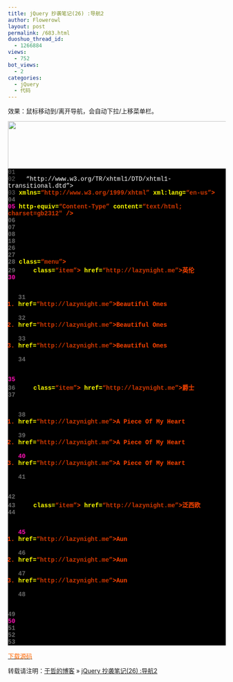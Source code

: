 ```yaml
---
title: jQuery 抄袭笔记(26) :导航2
author: Flowerowl
layout: post
permalink: /683.html
duoshuo_thread_id:
  - 1266884
views:
  - 752
bot_views:
  - 2
categories:
  - jQuery
  - 代码
---
```

  
效果：鼠标移动到/离开导航，会自动下拉/上移菜单栏。

<img class="aligncenter size-full wp-image-684" title="Lazynight | 夜阑" src="http://lazynight.me/wp-content/uploads/2011/10/20111026183409.jpg" alt="" width="619" height="110" />

<div class="source" style="font-family: '[object HTMLOptionElement]', Consolas, 'Lucida Console', 'Courier New'; color: #c0c0c0; background-color: #000000;">
  <span style="color: #696969;">01</span> <span style="color: #ffffff;"><!DOCTYPE html PUBLIC &#8220;-//W3C//DTD XHTML 1.0 Transitional//EN&#8221;</span><br /> <span style="color: #696969;">02</span> <span style="color: #ffffff;">  &#8220;http://www.w3.org/TR/xhtml1/DTD/xhtml1-transitional.dtd&#8221;></span><br /> <span style="color: #696969;">03</span> <span style="color: #ff4400; font-weight: bold;"><html</span> <span style="color: #ffff00;">xmlns=</span><span style="color: #d13800;">&#8220;http://www.w3.org/1999/xhtml&#8221;</span> <span style="color: #ffff00;">xml:lang=</span><span style="color: #d13800;">&#8220;en-us&#8221;</span><span style="color: #ff4400; font-weight: bold;">></span><br /> <span style="color: #696969;">04</span> <span style="color: #ff4400; font-weight: bold;"><head></span><br /> <span style="color: #f810b0;">05</span> <span style="color: #ff4400; font-weight: bold;"><meta</span> <span style="color: #ffff00;">http-equiv=</span><span style="color: #d13800;">&#8220;Content-Type&#8221;</span> <span style="color: #ffff00;">content=</span><span style="color: #d13800;">&#8220;text/html; charset=gb2312&#8243;</span> <span style="color: #ff4400; font-weight: bold;">/></span><br /> <span style="color: #696969;">06</span> <span style="color: #ff4400; font-weight: bold;"><title></span>Hello Lazynight~~<span style="color: #ff4400; font-weight: bold;"></title></span><br /> <span style="color: #696969;">07</span> <span style="color: #ff4400; font-weight: bold;"><script </span><span style="color: #ffff00;">type=</span><span style="color: #d13800;">&#8220;text/javascript&#8221;</span> <span style="color: #ffff00;">src=</span><span style="color: #d13800;">&#8220;jquery-1.1.3.pack.js&#8221;</span><span style="color: #ff4400; font-weight: bold;">></script></span><br /> <span style="color: #696969;">08</span> <span style="color: #ff4400; font-weight: bold;"><script </span><span style="color: #ffff00;">type=</span><span style="color: #d13800;">&#8220;text/javascript&#8221;</span><span style="color: #ff4400; font-weight: bold;">></span><br /> <span style="color: #696969;">09</span> <span style="color: #c0c0c0;">$</span>(<span style="color: #c0c0c0;">document</span><span style="color: #c0c0c0;">).</span><span style="color: #c0c0c0;">ready</span>(<span style="color: #ff4400; font-weight: bold;">function</span><span style="color: #c0c0c0;">(){</span><br /> <span style="color: #f810b0;">10</span>     <span style="color: #c0c0c0;">$</span>(<span style="color: #d13800;">&#8220;li.item >ol&#8221;</span><span style="color: #c0c0c0;">).</span><span style="color: #c0c0c0;">hide</span>();<br /> <span style="color: #696969;">11</span>     <span style="color: #c0c0c0;">$</span>(<span style="color: #d13800;">&#8220;li.item&#8221;</span><span style="color: #c0c0c0;">).</span><span style="color: #c0c0c0;">hover</span>(<span style="color: #ff4400; font-weight: bold;">function</span><span style="color: #c0c0c0;">(){</span><br /> <span style="color: #696969;">12</span>         <span style="color: #c0c0c0;">$</span>(<span style="color: #d13800;">&#8220;ol&#8221;</span><span style="color: #c0c0c0;">,</span><span style="color: #ff4400; font-weight: bold;">this</span><span style="color: #c0c0c0;">).</span><span style="color: #c0c0c0;">slideDown</span>(<span style="color: #d13800;">&#8220;fast&#8221;</span><span style="color: #c0c0c0;">);}</span><br /> <span style="color: #696969;">13</span>         <span style="color: #c0c0c0;">,</span><span style="color: #ff4400; font-weight: bold;">function</span><span style="color: #c0c0c0;">(){</span><br /> <span style="color: #696969;">14</span>             <span style="color: #c0c0c0;">$</span>(<span style="color: #d13800;">&#8220;ol&#8221;</span><span style="color: #c0c0c0;">,</span><span style="color: #ff4400; font-weight: bold;">this</span><span style="color: #c0c0c0;">).</span><span style="color: #c0c0c0;">slideUp</span>(<span style="color: #d13800;">&#8220;fast&#8221;</span>);<br /> <span style="color: #f810b0;">15</span>     <span style="color: #c0c0c0;">});</span><br /> <span style="color: #696969;">16</span> <span style="color: #c0c0c0;">});</span><br /> <span style="color: #696969;">17</span> <span style="color: #ff4400; font-weight: bold;"></script></span><br /> <span style="color: #696969;">18</span> <span style="color: #ff4400; font-weight: bold;"><style></span><br /> <span style="color: #696969;">19</span> <span style="color: #ff4400; font-weight: bold;">body</span>        <span style="color: #c0c0c0;">{</span><span style="color: #ff4400; font-weight: bold;">font-family</span><span style="color: #c0c0c0;">:</span><span style="color: #d13800;">&#8220;微软雅黑&#8221;</span>;<span style="color: #ff4400; font-weight: bold;">font-size</span><span style="color: #c0c0c0;">:</span><span style="color: #c0c0c0;">16px</span><span style="color: #c0c0c0;">;}</span><br /> <span style="color: #f810b0;">20</span> <span style="color: #ff4400; font-weight: bold;">ol</span>            <span style="color: #c0c0c0;">{</span><span style="color: #ff4400; font-weight: bold;">list-style</span><span style="color: #c0c0c0;">:</span><span style="color: #ff4400; font-weight: bold;">none</span>;<span style="color: #ff4400; font-weight: bold;">margin</span><span style="color: #c0c0c0;">:</span><span style="color: #c0c0c0;"></span>;<span style="color: #ff4400; font-weight: bold;">padding</span><span style="color: #c0c0c0;">:</span><span style="color: #c0c0c0;">1px</span><span style="color: #c0c0c0;">;}</span><br /> <span style="color: #696969;">21</span> <span style="color: #ff4400; font-weight: bold;">li</span><span style="color: #c0c0c0;">.item</span>        <span style="color: #c0c0c0;">{</span><span style="color: #ff4400; font-weight: bold;">float</span><span style="color: #c0c0c0;">:</span><span style="color: #ff4400; font-weight: bold;">left</span>;<span style="color: #ff4400; font-weight: bold;">width</span><span style="color: #c0c0c0;">:</span><span style="color: #c0c0c0;">200px</span>;<span style="color: #ff4400; font-weight: bold;">background-color</span><span style="color: #c0c0c0;">:</span><span style="color: #c0c0c0;">#000</span>;<span style="color: #ff4400; font-weight: bold;">margin</span><span style="color: #c0c0c0;">:</span><span style="color: #c0c0c0;">2px</span><span style="color: #c0c0c0;">;}</span><br /> <span style="color: #696969;">22</span> <span style="color: #ff4400; font-weight: bold;">li</span><span style="color: #c0c0c0;">.item</span> <span style="color: #ff4400; font-weight: bold;">a</span>    <span style="color: #c0c0c0;">{</span><span style="color: #ff4400; font-weight: bold;">font-size</span><span style="color: #c0c0c0;">:</span><span style="color: #c0c0c0;">15px</span>;<span style="color: #ff4400; font-weight: bold;">color</span><span style="color: #c0c0c0;">:</span><span style="color: #c0c0c0;">#fff</span>;<span style="color: #ff4400; font-weight: bold;">margin</span><span style="color: #c0c0c0;">:</span><span style="color: #c0c0c0;">3px</span>;<span style="color: #ff4400; font-weight: bold;">padding</span><span style="color: #c0c0c0;">:</span><span style="color: #c0c0c0;">2px</span><span style="color: #c0c0c0;">;}</span><br /> <span style="color: #696969;">23</span> <span style="color: #ff4400; font-weight: bold;">li</span><span style="color: #c0c0c0;">.item</span> <span style="color: #ff4400; font-weight: bold;">ol</span>    <span style="color: #c0c0c0;">{</span><span style="color: #ff4400; font-weight: bold;">background-color</span><span style="color: #c0c0c0;">:</span><span style="color: #c0c0c0;">#fff</span>;<span style="color: #ff4400; font-weight: bold;">margin</span><span style="color: #c0c0c0;">:</span><span style="color: #c0c0c0;">1px</span><span style="color: #c0c0c0;">;}</span><br /> <span style="color: #696969;">24</span> <span style="color: #ff4400; font-weight: bold;">li</span><span style="color: #c0c0c0;">.item</span> <span style="color: #ff4400; font-weight: bold;">ol</span> <span style="color: #ff4400; font-weight: bold;">a</span><span style="color: #c0c0c0;">{</span><span style="color: #ff4400; font-weight: bold;">font-size</span><span style="color: #c0c0c0;">:</span><span style="color: #c0c0c0;">15px</span>;<span style="color: #ff4400; font-weight: bold;">color</span><span style="color: #c0c0c0;">:</span><span style="color: #c0c0c0;">#000</span>;<span style="color: #ff4400; font-weight: bold;">margin</span><span style="color: #c0c0c0;">:</span><span style="color: #c0c0c0;"></span><span style="color: #c0c0c0;">;}</span><br /> <span style="color: #f810b0;">25</span> <span style="color: #ff4400; font-weight: bold;"></style></span><br /> <span style="color: #696969;">26</span> <span style="color: #ff4400; font-weight: bold;"></head></span><br /> <span style="color: #696969;">27</span> <span style="color: #ff4400; font-weight: bold;"><body></span><br /> <span style="color: #696969;">28</span> <span style="color: #ff4400; font-weight: bold;"><ol</span> <span style="color: #ffff00;">class=</span><span style="color: #d13800;">&#8220;menu&#8221;</span><span style="color: #ff4400; font-weight: bold;">></span><br /> <span style="color: #696969;">29</span>     <span style="color: #ff4400; font-weight: bold;"><li</span> <span style="color: #ffff00;">class=</span><span style="color: #d13800;">&#8220;item&#8221;</span><span style="color: #ff4400; font-weight: bold;">><a</span> <span style="color: #ffff00;">href=</span><span style="color: #d13800;">&#8220;http://lazynight.me&#8221;</span><span style="color: #ff4400; font-weight: bold;">></span>英伦<span style="color: #ff4400; font-weight: bold;"></a></span><br /> <span style="color: #f810b0;">30</span>     <span style="color: #ff4400; font-weight: bold;"><ol></span><br /> <span style="color: #696969;">31</span>         <span style="color: #ff4400; font-weight: bold;"><li><a</span> <span style="color: #ffff00;">href=</span><span style="color: #d13800;">&#8220;http://lazynight.me&#8221;</span><span style="color: #ff4400; font-weight: bold;">></span>Beautiful Ones<span style="color: #ff4400; font-weight: bold;"></a></li></span><br /> <span style="color: #696969;">32</span>         <span style="color: #ff4400; font-weight: bold;"><li><a</span> <span style="color: #ffff00;">href=</span><span style="color: #d13800;">&#8220;http://lazynight.me&#8221;</span><span style="color: #ff4400; font-weight: bold;">></span>Beautiful Ones<span style="color: #ff4400; font-weight: bold;"></a></li></span><br /> <span style="color: #696969;">33</span>         <span style="color: #ff4400; font-weight: bold;"><li><a</span> <span style="color: #ffff00;">href=</span><span style="color: #d13800;">&#8220;http://lazynight.me&#8221;</span><span style="color: #ff4400; font-weight: bold;">></span>Beautiful Ones<span style="color: #ff4400; font-weight: bold;"></a></li></span><br /> <span style="color: #696969;">34</span>     <span style="color: #ff4400; font-weight: bold;"></ol></span><br /> <span style="color: #f810b0;">35</span>     <span style="color: #ff4400; font-weight: bold;"></li></span><br /> <span style="color: #696969;">36</span>     <span style="color: #ff4400; font-weight: bold;"><li</span> <span style="color: #ffff00;">class=</span><span style="color: #d13800;">&#8220;item&#8221;</span><span style="color: #ff4400; font-weight: bold;">><a</span> <span style="color: #ffff00;">href=</span><span style="color: #d13800;">&#8220;http://lazynight.me&#8221;</span><span style="color: #ff4400; font-weight: bold;">></span>爵士<span style="color: #ff4400; font-weight: bold;"></a></span><br /> <span style="color: #696969;">37</span>     <span style="color: #ff4400; font-weight: bold;"><ol></span><br /> <span style="color: #696969;">38</span>         <span style="color: #ff4400; font-weight: bold;"><li><a</span> <span style="color: #ffff00;">href=</span><span style="color: #d13800;">&#8220;http://lazynight.me&#8221;</span><span style="color: #ff4400; font-weight: bold;">></span>A Piece Of My Heart<span style="color: #ff4400; font-weight: bold;"></a></li></span><br /> <span style="color: #696969;">39</span>         <span style="color: #ff4400; font-weight: bold;"><li><a</span> <span style="color: #ffff00;">href=</span><span style="color: #d13800;">&#8220;http://lazynight.me&#8221;</span><span style="color: #ff4400; font-weight: bold;">></span>A Piece Of My Heart<span style="color: #ff4400; font-weight: bold;"></a></li></span><br /> <span style="color: #f810b0;">40</span>         <span style="color: #ff4400; font-weight: bold;"><li><a</span> <span style="color: #ffff00;">href=</span><span style="color: #d13800;">&#8220;http://lazynight.me&#8221;</span><span style="color: #ff4400; font-weight: bold;">></span>A Piece Of My Heart<span style="color: #ff4400; font-weight: bold;"></a></li></span><br /> <span style="color: #696969;">41</span>     <span style="color: #ff4400; font-weight: bold;"></ol></span><br /> <span style="color: #696969;">42</span>     <span style="color: #ff4400; font-weight: bold;"></li></span><br /> <span style="color: #696969;">43</span>     <span style="color: #ff4400; font-weight: bold;"><li</span> <span style="color: #ffff00;">class=</span><span style="color: #d13800;">&#8220;item&#8221;</span><span style="color: #ff4400; font-weight: bold;">><a</span> <span style="color: #ffff00;">href=</span><span style="color: #d13800;">&#8220;http://lazynight.me&#8221;</span><span style="color: #ff4400; font-weight: bold;">></span>泛西欧<span style="color: #ff4400; font-weight: bold;"></a></span><br /> <span style="color: #696969;">44</span>     <span style="color: #ff4400; font-weight: bold;"><ol></span><br /> <span style="color: #f810b0;">45</span>         <span style="color: #ff4400; font-weight: bold;"><li><a</span> <span style="color: #ffff00;">href=</span><span style="color: #d13800;">&#8220;http://lazynight.me&#8221;</span><span style="color: #ff4400; font-weight: bold;">></span>Aun<span style="color: #ff4400; font-weight: bold;"></a></li></span><br /> <span style="color: #696969;">46</span>         <span style="color: #ff4400; font-weight: bold;"><li><a</span> <span style="color: #ffff00;">href=</span><span style="color: #d13800;">&#8220;http://lazynight.me&#8221;</span><span style="color: #ff4400; font-weight: bold;">></span>Aun<span style="color: #ff4400; font-weight: bold;"></a></li></span><br /> <span style="color: #696969;">47</span>         <span style="color: #ff4400; font-weight: bold;"><li><a</span> <span style="color: #ffff00;">href=</span><span style="color: #d13800;">&#8220;http://lazynight.me&#8221;</span><span style="color: #ff4400; font-weight: bold;">></span>Aun<span style="color: #ff4400; font-weight: bold;"></a></li></span><br /> <span style="color: #696969;">48</span>     <span style="color: #ff4400; font-weight: bold;"></ol></span><br /> <span style="color: #696969;">49</span>     <span style="color: #ff4400; font-weight: bold;"></li></span><br /> <span style="color: #f810b0;">50</span> <span style="color: #ff4400; font-weight: bold;"></ol></span><br /> <span style="color: #696969;">51</span><br /> <span style="color: #696969;">52</span> <span style="color: #ff4400; font-weight: bold;"></body></span><br /> <span style="color: #696969;">53</span> <span style="color: #ff4400; font-weight: bold;"></html></span>
</div>

<span style="color: #ff6600;"><a href="http://down.qiannao.com/space/file/flowerowl/-4e0a-4f20-5206-4eab/Lazy26_-5bfc-822a2.rar/.page" target="_blank"><span style="color: #ff6600;"> 下载源码</span></a></span>

转载请注明：[于哲的博客][1] &raquo; [jQuery 抄袭笔记(26) :导航2][2]

 [1]: http://lazynight.me
 [2]: http://lazynight.me/683.html